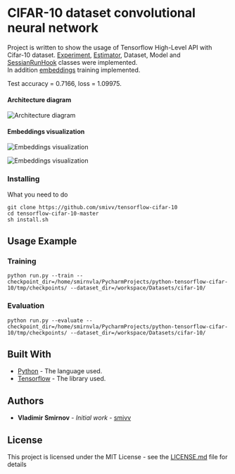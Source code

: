 # CIFAR-10 dataset convolutional neural network

Project is written to show the usage of Tensorflow High-Level API with Cifar-10 dataset.
[Experiment](https://www.tensorflow.org/api_docs/python/tf/contrib/learn/Experiment),
[Estimator](https://www.tensorflow.org/api_docs/python/tf/estimator), Dataset, Model and [SessianRunHook](https://www.tensorflow.org/api_docs/python/tf/train/SessionRunHook) classes were implemented.  
In addition [embeddings](https://www.tensorflow.org/programmers_guide/embedding) training implemented.

Test accuracy = 0.7166, loss = 1.09975.

#### Architecture diagram

![Architecture diagram](https://user-images.githubusercontent.com/17829173/34811773-94bbe0a4-f6b3-11e7-88d9-6ac9c464f98c.png)

#### Embeddings visualization

![Embeddings visualization](https://user-images.githubusercontent.com/17829173/34813290-76aff0b2-f6ba-11e7-8928-7f8b365a687c.PNG)

![Embeddings visualization](https://user-images.githubusercontent.com/17829173/34813291-76cae41c-f6ba-11e7-8717-d9e6edb1dbe3.PNG)

### Installing

What you need to do

```
git clone https://github.com/smivv/tensorflow-cifar-10
cd tensorflow-cifar-10-master
sh install.sh
```

## Usage Example

### Training

```
python run.py --train --checkpoint_dir=/home/smirnvla/PycharmProjects/python-tensorflow-cifar-10/tmp/checkpoints/ --dataset_dir=/workspace/Datasets/cifar-10/
```

### Evaluation

```
python run.py --evaluate --checkpoint_dir=/home/smirnvla/PycharmProjects/python-tensorflow-cifar-10/tmp/checkpoints/ --dataset_dir=/workspace/Datasets/cifar-10/
```

## Built With

* [Python](https://www.python.org/) - The language used.
* [Tensorflow](https://www.tensorflow.org/) - The library used.

## Authors

* **Vladimir Smirnov** - *Initial work* - [smivv](https://github.com/smivv)

## License

This project is licensed under the MIT License - see the [LICENSE.md](LICENSE.md) file for details